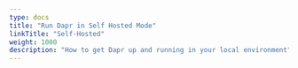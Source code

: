 ```yaml
---
type: docs
title: "Run Dapr in Self Hosted Mode"
linkTitle: "Self-Hosted"
weight: 1000
description: "How to get Dapr up and running in your local environment"
---
```


